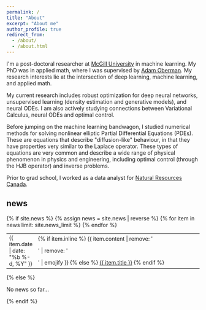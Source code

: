 ```yaml
---
permalink: /
title: "About"
excerpt: "About me"
author_profile: true
redirect_from: 
  - /about/
  - /about.html
---
```


I'm a post-doctoral researcher at [McGill University](https://www.mcgill.ca/) in machine learning. My PhD was in applied math, where I was supervised by 
[Adam Oberman](https://www.adamoberman.net/).  My research interests lie at the intersection of deep learning, machine learning, and applied math.

My current research includes robust optimization for deep neural networks,
unsupervised learning (density estimation and generative models), and neural
ODEs. I am also actively studying connections between Variational Calculus,
neural ODEs and optimal control.

Before jumping on the machine learning bandwagon, I studied numerical methods for solving nonlinear
elliptic Partial Differential Equations (PDEs). These are equations that
describe "diffusion-like" behaviour, in that they have properties very similar
to the Laplace operator. These types of equations are very common and describe
a wide range of physical phenomenon in physics and engineering, including optimal control (through the HJB operator) and inverse problems. 

Prior to grad school, I worked as a data analyst for [Natural Resources
Canada](https://www.nrcan.gc.ca/home).

<div>
  <h2>news</h2>
  {% if site.news  %}
    <table class="{{ include.type | default: "table" }}" style="margin-top: 1em; border: none; font-size: 14px;">
    {% assign news = site.news | reverse %}
    {% for item in news limit: site.news_limit %}
      <tr>
        <td style="border: none;" width="15%">{{ item.date | date: "%b %-d, %Y" }}</td>
        <td style="border: none;">
          {% if item.inline %}
            {{ item.content | remove: '<p>' | remove: '</p>' | emojify }}
          {% else %}
            <a href="{{ item.url | prepend: site.baseurl }}">{{ item.title }}</a>
          {% endif %}
        </td>
      </tr>
    {% endfor %}
    </table>
  {% else %}
    <p>No news so far...</p>
  {% endif %}
</div>
